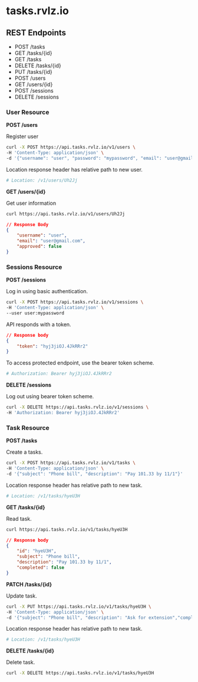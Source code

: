 # tasks.rvlz.io

## REST Endpoints
* POST /tasks
* GET /tasks/{id}
* GET /tasks
* DELETE /tasks/{id}
* PUT /tasks/{id}
* POST /users
* GET /users/{id}
* POST /sessions
* DELETE /sessions

### User Resource

 **POST /users**  

 Register user

 ```sh
 curl -X POST https://api.tasks.rvlz.io/v1/users \
 -H 'Content-Type: application/json' \
 -d '{"username": "user", "password": "mypassword", "email": "user@gmail.com"}'
 ```

Location response header has relative path to new user.

```sh
# Location: /v1/users/Uh2Jj
```

**GET /users/{id}**  

Get user information

```sh
curl https://api.tasks.rvlz.io/v1/users/Uh2Jj
```

```json
// Response Body
{
    "username": "user",
    "email": "user@gmail.com",
    "approved": false
}
```

### Sessions Resource

**POST /sessions**  

Log in using basic authentication.

```sh
curl -X POST https://api.tasks.rvlz.io/v1/sessions \
-H 'Content-Type: application/json' \
--user user:mypassword
```

API responds with a token.

```json
// Response body
{
    "token": "hyj3jiOJ.4JkRRr2"
}
```

To access protected endpoint, use the bearer token scheme.

```sh
# Authorization: Bearer hyj3jiOJ.4JkRRr2
```

**DELETE /sessions**  

Log out using bearer token scheme.

```sh
curl -X DELETE https://api.tasks.rvlz.io/v1/sessions \
-H 'Authorization: Bearer hyj3jiOJ.4JkRRr2'
```

### Task Resource

**POST /tasks**  

Create a tasks.

```sh
curl -X POST https://api.tasks.rvlz.io/v1/tasks \
-H 'Content-Type: application/json' \
-d '{"subject": "Phone bill", "description": "Pay 101.33 by 11/1"}'
```

Location response header has relative path to new task.

```sh
# Location: /v1/tasks/hyeU3H
```

**GET /tasks/{id}**  

Read task.

```sh
curl https://api.tasks.rvlz.io/v1/tasks/hyeU3H
```

```json
// Response body
{
    "id": "hyeU3H",
    "subject": "Phone bill",
    "description": "Pay 101.33 by 11/1",
    "completed": false
}
```

**PATCH /tasks/{id}**  

Update task.

```sh
curl -X PUT https://api.tasks.rvlz.io/v1/tasks/hyeU3H \
-H 'Content-Type: application/json' \
-d '{"subject": "Phone bill", "description": "Ask for extension","completed": true}'
```

Location response header has relative path to new task.

```sh
# Location: /v1/tasks/hyeU3H
```

**DELETE /tasks/{id}**  

Delete task.

```sh
curl -X DELETE https://api.tasks.rvlz.io/v1/tasks/hyeU3H
```
